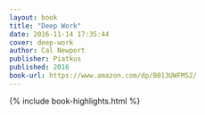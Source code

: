 ```yaml
---
layout: book
title: "Deep Work"
date: 2016-11-14 17:35:44
cover: deep-work
author: Cal Newport
publisher: Piatkus
published: 2016
book-url: https://www.amazon.com/dp/B013UWFM52/
---
```


{% include book-highlights.html %}
